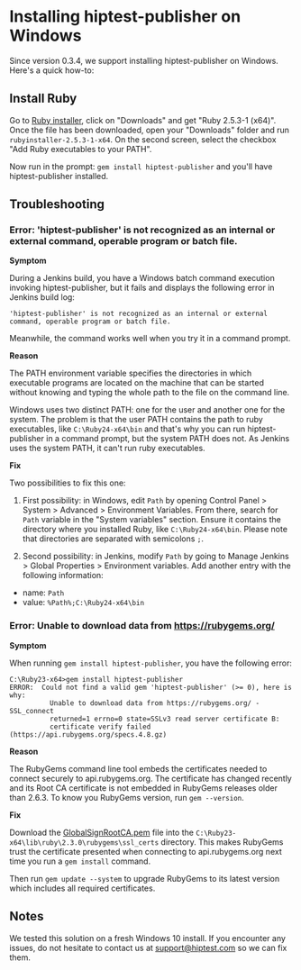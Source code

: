 Installing hiptest-publisher on Windows
=======================================

Since version 0.3.4, we support installing hiptest-publisher on Windows. Here's a quick how-to:

Install Ruby
------------

Go to [Ruby installer](http://rubyinstaller.org/), click on "Downloads" and get "Ruby 2.5.3-1 (x64)". Once the file has been downloaded, open your "Downloads" folder and run ``rubyinstaller-2.5.3-1-x64``. On the second screen, select the checkbox "Add Ruby executables to your PATH".

Now run in the prompt: ``gem install hiptest-publisher`` and you'll have hiptest-publisher installed.

Troubleshooting
---------------

### Error: 'hiptest-publisher' is not recognized as an internal or external command, operable program or batch file.

**Symptom**

During a Jenkins build, you have a Windows batch command execution invoking hiptest-publisher, but it fails and displays the following error in Jenkins build log:

```
'hiptest-publisher' is not recognized as an internal or external command, operable program or batch file.
```

Meanwhile, the command works well when you try it in a command prompt.

**Reason**

The PATH environment variable specifies the directories in which executable programs are located on the machine that can be started without knowing and typing the whole path to the file on the command line.

Windows uses two distinct PATH: one for the user and another one for the system. The problem is that the user PATH contains the path to ruby executables, like `C:\Ruby24-x64\bin` and that's why you can run hiptest-publisher in a command prompt, but the system PATH does not. As Jenkins uses the system PATH, it can't run ruby executables.

**Fix**

Two possibilities to fix this one:

1. First possibility: in Windows, edit `Path` by opening Control Panel > System > Advanced > Environment Variables. From there, search for `Path` variable in the "System variables" section. Ensure it contains the directory where you installed Ruby, like `C:\Ruby24-x64\bin`. Please note that directories are separated with semicolons `;`.

2. Second possibility: in Jenkins, modify `Path` by going to Manage Jenkins > Global Properties > Environment variables. Add another entry with the following information:

  * name: `Path`
  * value: `%Path%;C:\Ruby24-x64\bin`

### Error: Unable to download data from https://rubygems.org/

**Symptom**

When running `gem install hiptest-publisher`, you have the following error:

```
C:\Ruby23-x64>gem install hiptest-publisher
ERROR:  Could not find a valid gem 'hiptest-publisher' (>= 0), here is why:
          Unable to download data from https://rubygems.org/ - SSL_connect
          returned=1 errno=0 state=SSLv3 read server certificate B:
          certificate verify failed (https://api.rubygems.org/specs.4.8.gz)
```

**Reason**

The RubyGems command line tool embeds the certificates needed to connect securely to api.rubygems.org. The certificate has changed recently and its Root CA certificate is not embedded in RubyGems releases older than 2.6.3. To know you RubyGems version, run `gem --version`.

**Fix**

Download the [GlobalSignRootCA.pem](https://raw.githubusercontent.com/rubygems/rubygems/master/lib/rubygems/ssl_certs/index.rubygems.org/GlobalSignRootCA.pem) file into the `C:\Ruby23-x64\lib\ruby\2.3.0\rubygems\ssl_certs` directory. This makes RubyGems trust the certificate presented when connecting to api.rubygems.org next time you run a `gem install` command.

Then run `gem update --system` to upgrade RubyGems to its latest version which includes all required certificates.


Notes
-----

We tested this solution on a fresh Windows 10 install. If you encounter any issues, do not hesitate to contact us at support@hiptest.com so we can fix them.
